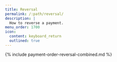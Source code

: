 ```yaml
---
title: Reversal
permalink: /:path/reversal/
description: |
  How to reverse a payment.
menu_order: 1700
icon:
  content: keyboard_return
  outlined: true
---
```


{% include payment-order-reversal-combined.md %}
